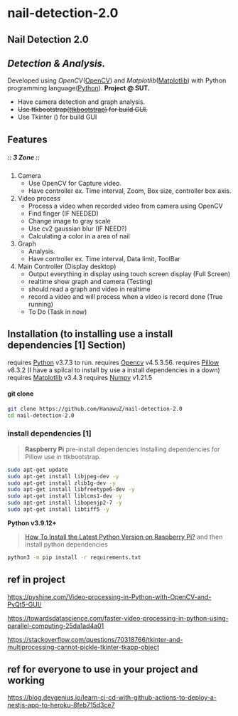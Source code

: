 # nail-detection-2.0

## Nail Detection 2.0
## _Detection & Analysis._

Developed using _OpenCV_([OpenCV](https://opencv.org/)) and _Matplotlib_([Matplotlib](https://matplotlib.org/)) with Python programming language([Python](https://www.python.org/)). 
**Project @ SUT.**

- Have camera detection and graph analysis.
- ~~Use ttkbootstrap([ttkbootstrap](bootstrap.readthedocs.io/)) for build GUI.~~
- Use Tkinter () for build GUI

## Features

##### _:: 3 Zone ::_
1. Camera
    - Use OpenCV for Capture video.
    - Have controller ex. Time interval, Zoom, Box size, controller box axis.
2. Video process
    - Process a video when recorded video from camera using OpenCV
    - Find finger (IF NEEDED)
    - Change image to gray scale
    - Use cv2 gaussian blur (IF NEED?)
    - Calculating a color in a area of nail 
3. Graph
    - Analysis.
    - Have controller ex. Time interval, Data limit, ToolBar
4. Main Controller (Display desktop)
    - Output everything in display using touch screen display (Full Screen) 
    - realtime show graph and camera (Testing)
    - should read a graph and video in realtime
    - record a video and will process when a video is record done (True running)
    - To Do (Task in now)

## Installation (to installing use a install dependencies [1] Section)

requires [Python](https://www.python.org/) v3.7.3 to run.
requires [Opencv](https://opencv.org/) v4.5.3.56.
requires [Pillow](https://pillow.readthedocs.io/en/stable/index.html) v8.3.2 (I have a spilcal to install by use a install dependencies in a down)
requires [Matplotlib](https://matplotlib.org/) v3.4.3
requires [Numpy](https://numpy.org/) v1.21.5


#### git clone
```sh
git clone https://github.com/HanawuZ/nail-detection-2.0
cd nail-detection-2.0
```

### install dependencies [1]
>**Raspberry Pi** pre-install dependencies
> Installing dependencies for Pillow use in ttkbootstrap.
```sh
sudo apt-get update
sudo apt-get install libjpeg-dev -y
sudo apt-get install zlib1g-dev -y
sudo apt-get install libfreetype6-dev -y
sudo apt-get install liblcms1-dev -y
sudo apt-get install libopenjp2-7 -y
sudo apt-get install libtiff5 -y
```
**Python v3.9.12+**
> [How To Install the Latest Python Version on Raspberry Pi?](https://raspberrytips.com/install-latest-python-raspberry-pi/)
> and then install python dependencies
```sh
python3 -m pip install -r requirements.txt
```

<!-- ### run
```sh
python3 gui.py
``` -->

## ref in project
https://pyshine.com/Video-processing-in-Python-with-OpenCV-and-PyQt5-GUI/

https://towardsdatascience.com/faster-video-processing-in-python-using-parallel-computing-25da1ad4a01

https://stackoverflow.com/questions/70318766/tkinter-and-multiprocessing-cannot-pickle-tkinter-tkapp-object
## ref for everyone to use in your project and working
https://blog.devgenius.io/learn-ci-cd-with-github-actions-to-deploy-a-nestjs-app-to-heroku-8feb715d3ce7
